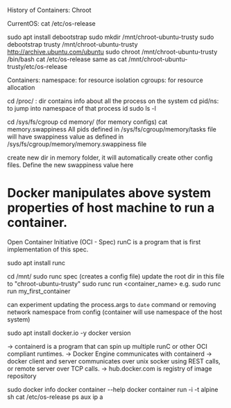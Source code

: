 History of Containers: Chroot

CurrentOS:
cat /etc/os-release 

sudo apt install debootstrap
sudo mkdir /mnt/chroot-ubuntu-trusty
sudo debootstrap trusty /mnt/chroot-ubuntu-trusty http://archive.ubuntu.com/ubuntu
sudo chroot /mnt/chroot-ubuntu-trusty /bin/bash
cat /etc/os-release 
same as
cat /mnt/chroot-ubuntu-trusty/etc/os-release 


Containers:
namespace: for resource isolation
cgroups: for resource allocation

cd /proc/ : dir contains info about all the process on the system
cd pid/ns: to jump into namespace of that process id
sudo ls -l


cd /sys/fs/cgroup
cd memory/ (for memory configs)
cat memory.swappiness
All pids defined in /sys/fs/cgroup/memory/tasks file will have swappiness value as defined in /sys/fs/cgroup/memory/memory.swappiness file

create new dir in memory folder, it will automatically create other config files.
Define the new swappiness value here

# Docker manipulates above system properties of host machine to run a container.



Open Container Initiative (OCI - Spec)
runC is a program that is first implementation of this spec.


sudo apt install runc

cd /mnt/
sudo runc spec (creates a config file)
update the root dir in this file to "chroot-ubuntu-trusty"
sudo runc run <container_name>
e.g. sudo runc run my_first_container

can experiment updating the process.args to `date` command
or removing network namespace from config (container will use namespace of the host system)



sudo apt install docker.io -y
docker version

-> containerd is a program that can spin up multiple runC or other OCI compliant runtimes.
-> Docker Engine communicates with containerd
-> docker client and server communicates over unix socker using REST calls, or remote server over TCP calls.
-> hub.docker.com is registry of image repository

sudo docker info
docker container --help
docker container run -i -t alpine sh
    cat /etc/os-release
    ps aux
    ip a